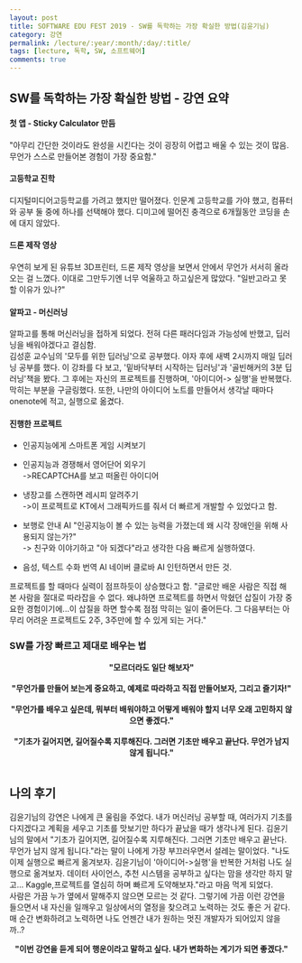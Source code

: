 ```yaml
---
layout: post
title: SOFTWARE EDU FEST 2019 - SW를 독학하는 가장 확실한 방법(김윤기님)  
category: 강연
permalink: /lecture/:year/:month/:day/:title/
tags: [lecture, 독학, SW, 소프트웨어]
comments: true
---
```


## SW를 독학하는 가장 확실한 방법 - 강연 요약

#### 첫 앱 - Sticky Calculator 만듬

"아무리 간단한 것이라도 완성을 시킨다는 것이 굉장히 어렵고 배울 수 있는 것이 많음. 무언가 스스로 만들어본 경험이 가장 중요함."

#### 고등학교 진학

디지털미디어고등학교를 가려고 했지만 떨어졌다. 인문계 고등학교를 가야 했고, 컴퓨터와 공부 둘 중에 하나를 선택해야 했다. 디미고에 떨어진 충격으로 6개월동안 코딩을 손에 대지 않았다. 


#### 드론 제작 영상

우연히 보게 된 유튜브 3D프린터, 드론 제작 영상을 보면서 안에서 무언가 서서히 올라오는 걸 느꼈다. 이대로 그만두기엔 너무 억울하고 하고싶은게 많았다. "일반고라고 못할 이유가 있나?" <br>

#### 알파고 - 머신러닝

알파고를 통해 머신러닝을 접하게 되었다. 전혀 다른 패러다임과 가능성에 반했고, 딥러닝을 배워야겠다고 결심함.<br>
김성훈 교수님의 '모두를 위한 딥러닝'으로 공부했다. 야자 후에 새벽 2시까지 매일 딥러닝 공부를 했다. 이 강좌를 다 보고, '밑바닥부터 시작하는 딥러닝'과 '골빈해커의 3분 딥러닝'책을 봤다. 그 후에는 자신의 프로젝트를 진행하며, '아이디어-> 실행'을 반복했다. 막히는 부분을 구글링했다. 또한, 나만의 아이디어 노트를 만들어서 생각날 때마다 onenote에 적고, 실행으로 옮겼다.

#### 진행한 프로젝트

* 인공지능에게 스마트폰 게임 시켜보기
* 인공지능과 경쟁해서 영어단어 외우기     
    ->RECAPTCHA를 보고 떠올린 아이디어
* 냉장고를 스캔하면 레시피 알려주기<br>
    ->이 프로젝트로 KT에서 그래픽카드를 줘서 더 빠르게 개발할 수 있었다고 함.
* 보행로 안내 AI
    "인공지능이 볼 수 있는 능력을 가졌는데 왜 시각 장애인을 위해 사용되지 않는가?"<br>  -> 친구와 이야기하고 "아 되겠다"라고 생각한 다음 빠르게 실행하였다.

* 음성, 텍스트 수화 번역 AI
    네이버 클로바 AI 인턴하면서 만든 것.


프로젝트를 할 때마다 실력이 점프하듯이 상승했다고 함. "글로만 배운 사람은 직접 해본 사람을 절대로 따라잡을 수 없다. 왜냐하면 프로젝트를 하면서 막혔던 삽질이 가장 중요한 경험이기에...이 삽질을 하면 할수록 점점 막히는 일이 줄어든다. 그 다음부터는 아무리 어려운 프로젝트도 2주, 3주만에 할 수 있게 되는 거다."

### SW를 가장 빠르고 제대로 배우는 법

<center><b>"모르더라도 일단 해보자"</b></center><br>

<center><b>"무언가를 만들어 보는게 중요하고, 예제로 따라하고 직접 만들어보자, 그리고 즐기자!"</b></center><br>

<center><b>"무언가를 배우고 싶은데, 뭐부터 배워야하고 어떻게 배워야 할지 너무 오래 고민하지 않으면 좋겠다."</b></center><br>

<center><b>"기초가 길어지면, 길어질수록 지루해진다. 그러면 기초만 배우고 끝난다. 무언가 남지 않게 됩니다."</b></center><br>

## 나의 후기

김윤기님의 강연은 나에게 큰 울림을 주었다. 내가 머신러닝 공부할 때, 여러가지 기초를 다지겠다고 계획을 세우고 기초를 맛보기만 하다가 끝났을 때가 생각나게 된다. 김윤기님의 말에서 "기초가 길어지면, 길어질수록 지루해진다. 그러면 기초만 배우고 끝난다. 무언가 남지 않게 됩니다."라는 말이 나에게 가장 부끄러우면서 설레는 말이었다. "나도 이제 실행으로 빠르게 옮겨보자. 김윤기님이 '아이디어->실행'을 반복한 거처럼 나도 실행으로 옮겨보자. 데이터 사이언스, 추천 시스템을 공부하고 싶다는 맘을 생각만 하지 말고... Kaggle,프로젝트를 열심히 하며 빠르게 도약해보자."라고 마음 먹게 되었다.<br>
사람은 가끔 누가 옆에서 말해주지 않으면 모르는 것 같다. 그렇기에 가끔 이런 강연을 들으면서 내 자신을 일깨우고 일상에서의 열정을 찾으려고 노력하는 것도 좋은 거 같다. 매 순간 변화하려고 노력하면 나도 언젠간 내가 원하는 멋진 개발자가 되어있지 않을까..?<br>

<center><b>"이번 강연을 듣게 되어 행운이라고 말하고 싶다. 내가 변화하는 계기가 되면 좋겠다."</b></center><br>